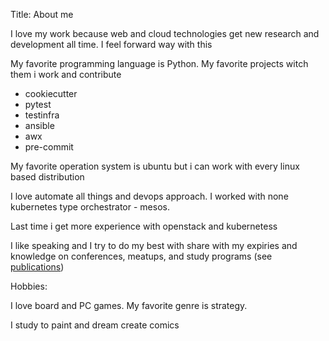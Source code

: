Title: About me



I love my work because web and cloud technologies get new research and development all time. I feel forward way with this

My favorite programming language is Python. My favorite projects witch them i work and contribute

* cookiecutter
* pytest
* testinfra
* ansible
* awx
* pre-commit

My favorite  operation system is ubuntu but i can work with every linux based distribution

I love automate all things and devops approach. I worked with none kubernetes type orchestrator - mesos.

Last time i get more experience with openstack and kubernetess

I like speaking and I try to do my best with share with my expiries and knowledge on conferences, meatups, and study programs (see [publications](publications.html))

Hobbies:

I love board and PC games. My favorite genre is strategy.

I study to paint and dream create comics
